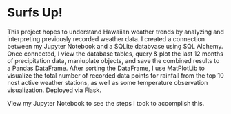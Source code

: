 # Surfs Up!

This project hopes to understand Hawaiian weather trends by analyzing and interpreting previously recorded weather data. I created a connection between my Jupyter Notebook and a SQLite databvase using SQL Alchemy. Once connected, I view the database tables, query & plot the last 12 months of precipitation data, maniuplate objects, and save the combined results to a Pandas DataFrame. After sorting the DataFrame, I use MatPlotLib to visualize the total number of recorded data points for rainfall from the top 10 nost active weather stations, as well as some temperature observation visualization. Deployed via Flask.

View my Jupyter Notebook to see the steps I took to accomplish this.
